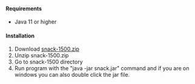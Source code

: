 #### Requirements
  * Java 11 or higher

#### Installation
1. Download [snack-1500.zip](https://xjrga.github.io/releases/snack-1500.zip)
2. Unzip snack-1500.zip
3. Go to snack-1500 directory
4. Run program with the "java -jar snack.jar" command and if you are on windows you can also double click the jar file.